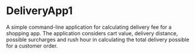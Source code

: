 # DeliveryApp1
  A simple command-line application for calculating delivery fee for a shopping app. The application considers cart value, delivery distance, possible surcharges and rush hour in calculating the total delivery possible for a customer order.
